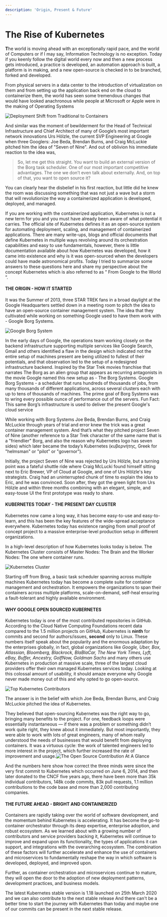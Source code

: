 ```yaml
---
description: 'Origin, Present & Future'
---
```


# The Rise of Kubernetes

**T**he world is moving ahead with an exceptionally rapid pace, and the world of Computers or if I may say, Information Technology is no exception. Today if you keenly follow the digital world every now and then a new process gets introduced, a practice is developed, an automation approach is built, a platform is in making, and a new open-source is checked in to be branched, forked and developed.

From physical servers in a data center to the introduction of virtualization on them and from setting up the application back end on the cloud to containerize them, the world has seen some tremendous changes that would have looked anachronous while people at Microsoft or Apple were in the making of Operating Systems

![Deployment Shift from Traditional to Containers](https://media-exp1.licdn.com/dms/image/C4D12AQFed8fWp-FA2w/article-inline_image-shrink_1000_1488/0/1592152664431?e=1616025600&v=beta&t=_HpPul44y56fkqCoYSdcH2CByfe80DXNAMzNv4dTh3k)

And similar was the moment of bewilderment for the Head of Technical Infrastructure and Chief Architect of many of Google’s most important network innovations Urs Hölzle, the current SVP Engineering at Google when three Googlers: Joe Beda, Brendan Burns, and Craig McLuckie pitched him the idea of "Seven of Nine". And out of oblivion his immediate reaction to the idea was,

> So, let me get this straight. You want to build an external version of the Borg task scheduler. One of our most important competitive advantages. The one we don’t even talk about externally. And, on top of that, you want to open source it?

You can clearly hear the disbelief in his first reaction, but little did he knew the room was discussing something that was not just a wave but a storm that will revolutionize the way a containerized application is developed, deployed, and managed.

If you are working with the containerized application, Kubernetes is not a new term for you and you must have already been aware of what potential it carries. The official site of Kubernetes defines it as an open-source system for automating deployment, scaling, and management of containerized applications. There are many write-ups, blogs and official documents that define Kubernetes in multiple ways revolving around its orchestration capabilities and easy to use fundamentals, however, there is little documentation available about how Kubernetes was developed, how it came into existence and why is it was open-sourced when the developers could have made astronomical profits. Today I tried to summarize some answers to these questions here and share my perspective about the concept Kubernetes which is also referred to as “ From Google to the World ”.

#### THE ORIGIN - HOW IT STARTED

It was the Summer of 2013, three STAR TREK fans in a broad daylight at the Google Headquarters settled down in a meeting room to pitch the idea to have an open-source container management system. The idea that they cultivated while working on something Google used to have them work with - Google Borg Systems.

![Google Borg System](https://media-exp1.licdn.com/dms/image/C4D12AQEqdjocWIQFug/article-inline_image-shrink_1000_1488/0/1592152799292?e=1616025600&v=beta&t=6iW0rxISJZh_i4iHbn96QgWi8gIy7wRC4XLIl7vQVGQ)

In the early days of Google, the operations team working closely on the backend infrastructure supporting multiple services like Google Search, Gmail and others identified a flaw in the design which indicated not the entire setup of machines present are being utilized to fullest of their potentials, and that observation led to the setup of a redesigned infrastructure backend. Inspired by the Star Trek movies franchise that narrates The Borg as an alien group that appears as recurring antagonists in the movie Google named this new setup as - The Borg Systems. Google Borg Systems - a scheduler that runs hundreds of thousands of jobs, from many thousands of different applications, across several clusters each with up to tens of thousands of machines. The prime goal of Borg Systems was to wring every possible ounce of performance out of the servers. Fun Fact: This same Borg’s infrastructure is used to deliver the present Google's cloud service

While working with Borg Systems Joe Beda, Brendan Burns, and Craig McLuckie through years of trial and error knew the trick was a great container management system. And that’s what they pitched project Seven of Nine \(another reference to a Star Trek character of the same name that is a "friendlier" Borg, and also the reason why Kubernetes logo has seven sides\) which later became the today’s Kubernetes \(κυβερνήτης, Greek for "helmsman" or "pilot" or "governor"\).

Initially, the project Seven of Nine was rejected by Urs Hölzle, but a turning point was a fateful shuttle ride where Craig McLucki found himself sitting next to Eric Brewer, VP of Cloud at Google, and one of Urs Hölzle's key strategists. Craig had an uninterrupted chunk of time to explain the idea to Eric, and he was convinced. Soon after, they got the green light from Urs Hölzle and within three months combining with an elegant, simple, and easy-touse UI the first prototype was ready to share.

#### KUBERNETES TODAY - THE PRESENT DAY CLUSTER

Kubernetes now came a long way, it has become easy-to-use and easy-to-learn, and this has been the key features of the wide-spread acceptance everywhere. Kubernetes today has existence ranging from small proof of concept project to a massive enterprise-level production setup in different organizations.

In a high-level description of how Kubernetes looks today is below. The Kubernetes Cluster consists of Master Nodes: The Brain and the Worker Nodes: The one where container runs.

![Kubernetes Cluster](https://media-exp1.licdn.com/dms/image/C4D12AQFi28tbirOkaw/article-inline_image-shrink_1000_1488/0/1592153006240?e=1616025600&v=beta&t=54WgajBBr5tJI2-XomDxCtSyseybaZ0yCJHXAZLp5RI)

Starting off from Brog, a basic task scheduler spanning across multiple machines Kubernetes today has become a complete suite for container management and orchestration. It empowers the organizations to span their containers across multiple platforms, scale-on-demand, self-heal ensuring a fault-tolerant and highly available environment.

#### WHY GOOGLE OPEN SOURCED KUBERNETES

Kubernetes today is one of the most contributed repositories in GitHub. According to the Cloud Native Computing Foundations recent data compared to the 1.5 million projects on GitHub, Kubernetes is **ninth** for commits and second for authors/issues, **second** only to Linux. These numbers itself speak about the popularity and the enormous adaptation by the enterprises globally, in fact, global organizations like _Google, Uber, Box, Atlassian, Bloomberg, Blackrock, BlaBlaCar, The New York Times, Lyft, eBay, Buffer, Ancestry, GolfNow, Goldman Sachs_ and many others use Kubernetes in production at massive scale, three of the largest cloud providers offer their own managed Kubernetes services today. Looking at this colossal amount of usability, it should amaze everyone why Google never made money out of this and why opted to go open-source.

![Top Kubernetes Contributors](https://media-exp1.licdn.com/dms/image/C4D12AQGvmwnnruGh8w/article-inline_image-shrink_1000_1488/0/1592153074846?e=1616025600&v=beta&t=EqQVsEJFyiTFGQVwBetUiJF_nFhax8BOu6VnJMEzYyE)

The answer is in the belief with which Joe Beda, Brendan Burns, and Craig McLuckie pitched the idea of Kubernetes.

They believed that open-sourcing Kubernetes was the right way to go, bringing many benefits to the project. For one, feedback loops were essentially instantaneous — if there was a problem or something didn’t work quite right, they knew about it immediately. But most importantly, they were able to work with lots of great engineers, many of whom really understood the needs of businesses that would benefit from deploying containers. It was a virtuous cycle: the work of talented engineers led to more interest in the project, which further increased the rate of improvement and usage.![The Open Source Contribution At A Glance](https://media-exp1.licdn.com/dms/image/C4D12AQHrmviAekbUWA/article-inline_image-shrink_1000_1488/0/1592153120892?e=1616025600&v=beta&t=fH3Q-tHJZkxUYLgX897BqNNJIJo7-EN8jCFZ0auWQy0)

And the numbers here show how correct the three minds were since the very first commit to Kubernetes which occurred on June 6, 2014, and then later donated to the CNCF five years ago, there have been more than 35k individual contributors, 148k code commits, 83k pull requests, 1.1 million contributions to the code base and more than 2,000 contributing companies.

#### THE FUTURE AHEAD - BRIGHT AND CONTAINERIZED

Containers are rapidly taking over the world of software development, and the momentum behind Kubernetes is accelerating. It has become the go-to container orchestrator through its deep expertise, enterprise adoption, and robust ecosystem. As we learned about with a growing number of contributors and service providers backing it, Kubernetes will continue to improve and expand upon its functionality, the types of applications it can support, and integrations with the overarching ecosystem. The combination of these factors will further accelerate and enhance the use of containers and microservices to fundamentally reshape the way in which software is developed, deployed, and improved upon.

Further, as container orchestration and microservices continue to mature, they will open the door to the adoption of new deployment patterns, development practices, and business models.

The latest Kubernetes stable version is 1.18 launched on 25th March 2020 and we can also contribute to the next stable release And there can't be a better time to start the journey with Kubernetes than today and maybe one of our commits can be present in the next stable release.

